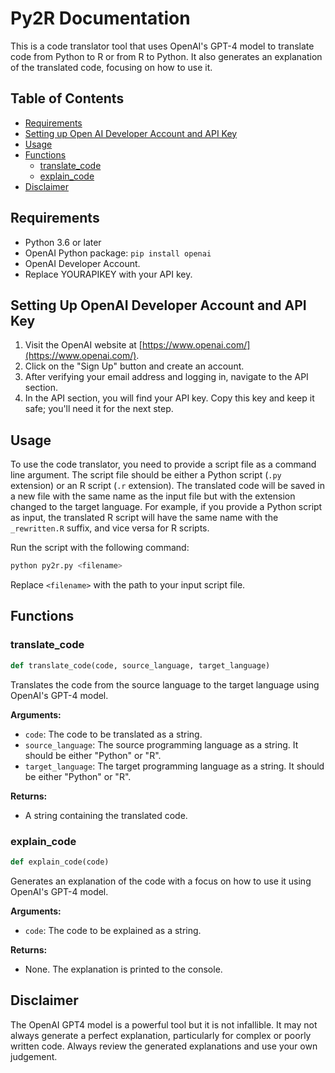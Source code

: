 # Py2R Documentation

This is a code translator tool that uses OpenAI's GPT-4 model to translate code from Python to R or from R to Python. It also generates an explanation of the translated code, focusing on how to use it.

## Table of Contents
- [Requirements](#requirements)
- [Setting up Open AI Developer Account and API Key](#Setting_Up_OpenAI_Developer_Account_and_API_Key)
- [Usage](#usage)
- [Functions](#functions)
  - [translate_code](#translate_code)
  - [explain_code](#explain_code)
- [Disclaimer](#disclaimer)
## Requirements

- Python 3.6 or later
- OpenAI Python package: `pip install openai`
- OpenAI Developer Account.
- Replace YOURAPIKEY with your API key.

## Setting Up OpenAI Developer Account and API Key

1. Visit the OpenAI website at [https://www.openai.com/](https://www.openai.com/).
2. Click on the "Sign Up" button and create an account.
3. After verifying your email address and logging in, navigate to the API section.
4. In the API section, you will find your API key. Copy this key and keep it safe; you'll need it for the next step.

## Usage

To use the code translator, you need to provide a script file as a command line argument. The script file should be either a Python script (`.py` extension) or an R script (`.r` extension). The translated code will be saved in a new file with the same name as the input file but with the extension changed to the target language. For example, if you provide a Python script as input, the translated R script will have the same name with the `_rewritten.R` suffix, and vice versa for R scripts.

Run the script with the following command:

```bash
python py2r.py <filename>
```

Replace `<filename>` with the path to your input script file.

## Functions

### translate_code

```python
def translate_code(code, source_language, target_language)
```

Translates the code from the source language to the target language using OpenAI's GPT-4 model.

**Arguments:**

- `code`: The code to be translated as a string.
- `source_language`: The source programming language as a string. It should be either "Python" or "R".
- `target_language`: The target programming language as a string. It should be either "Python" or "R".

**Returns:**

- A string containing the translated code.

### explain_code

```python
def explain_code(code)
```

Generates an explanation of the code with a focus on how to use it using OpenAI's GPT-4 model.

**Arguments:**

- `code`: The code to be explained as a string.

**Returns:**

- None. The explanation is printed to the console.


## Disclaimer

The OpenAI GPT4 model is a powerful tool but it is not infallible. It may not always generate a perfect explanation, particularly for complex or poorly written code. Always review the generated explanations and use your own judgement.
